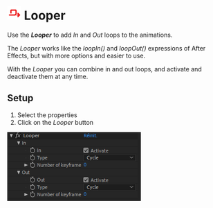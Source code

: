# ![looper Icon](img/duik-icons/automation/looper-icon-r.png) Looper

Use the ***Looper*** to add *In* and *Out* loops to the animations.

The *Looper* works like the *loopIn()* and *loopOut()* expressions of After Effects, but with more options and easier to use.

With the *Looper* you can combine in and out loops, and activate and deactivate them at any time.

## Setup

1. Select the properties
2. Click on the *Looper* button

![](img/duik-screenshots/S-Rigging/S-Rigging-Automations/Looper-effect.PNG)
